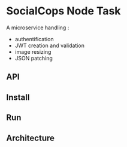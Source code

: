 # SocialCops Node Task

A microservice handling :
- authentification
- JWT creation and validation
- image resizing
- JSON patching

## API



## Install



## Run



## Architecture



